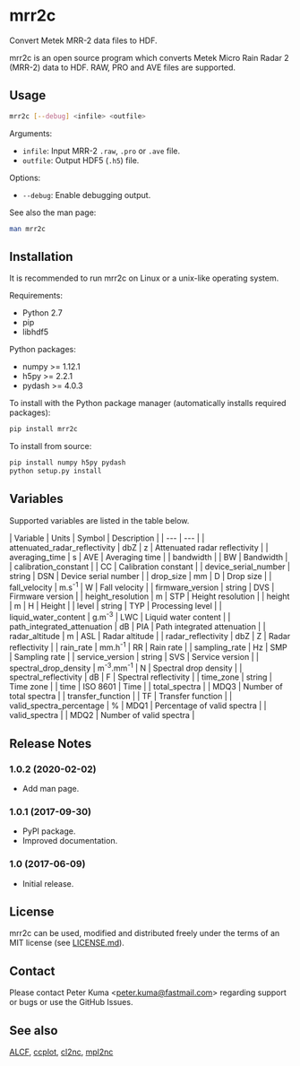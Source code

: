 # mrr2c

Convert Metek MRR-2 data files to HDF.

mrr2c is an open source program which converts Metek Micro Rain Radar 2 (MRR-2)
data to HDF. RAW, PRO and AVE files are supported.

## Usage

```sh
mrr2c [--debug] <infile> <outfile>
```

Arguments:

- `infile`: Input MRR-2 `.raw`, `.pro` or `.ave` file.
- `outfile`: Output HDF5 (`.h5`) file.

Options:

- `--debug`: Enable debugging output.

See also the man page:

```sh
man mrr2c
```

## Installation

It is recommended to run mrr2c on Linux or a unix-like operating system.

Requirements:

- Python 2.7
- pip
- libhdf5

Python packages:

- numpy >= 1.12.1
- h5py >= 2.2.1
- pydash >= 4.0.3

To install with the Python package manager
(automatically installs required packages):

```sh
pip install mrr2c
```

To install from source:

```sh
pip install numpy h5py pydash
python setup.py install
```

## Variables

Supported variables are listed in the table below.

| Variable | Units | Symbol | Description |
| --- | --- |
| attenuated_radar_reflectivity | dbZ | z | Attenuated radar reflectivity |
| averaging_time | s | AVE | Averaging time |
| bandwidth | | BW | Bandwidth |
| calibration_constant | | CC | Calibration constant |
| device_serial_number | string | DSN | Device serial number |
| drop_size | mm | D | Drop size |
| fall_velocity | m.s<sup>-1</sup> | W | Fall velocity |
| firmware_version | string | DVS | Firmware version |
| height_resolution | m | STP | Height resolution |
| height | m | H | Height |
| level | string | TYP | Processing level |
| liquid_water_content | g.m<sup>-3</sup> | LWC | Liquid water content |
| path_integrated_attenuation | dB | PIA | Path integrated attenuation |
| radar_altitude | m | ASL | Radar altitude |
| radar_reflectivity | dbZ | Z | Radar reflectivity |
| rain_rate | mm.h<sup>-1</sup> | RR | Rain rate |
| sampling_rate | Hz | SMP | Sampling rate |
| service_version | string | SVS | Service version |
| spectral_drop_density | m<sup>-3</sup>.mm<sup>-1</sup> | N | Spectral drop density |
| spectral_reflectivity | dB | F | Spectral reflectivity |
| time_zone | string | Time zone |
| time | ISO 8601 | Time |
| total_spectra | | MDQ3 | Number of total spectra |
| transfer_function | | TF | Transfer function |
| valid_spectra_percentage | % | MDQ1 | Percentage of valid spectra |
| valid_spectra | | MDQ2 | Number of valid spectra |

## Release Notes

### 1.0.2 (2020-02-02)

- Add man page.

### 1.0.1 (2017-09-30)

- PyPI package.
- Improved documentation.

### 1.0 (2017-06-09)

- Initial release.

## License

mrr2c can be used, modified and distributed freely under the terms
of an MIT license (see [LICENSE.md](LICENSE.md)).

## Contact

Please contact Peter Kuma <<peter.kuma@fastmail.com>> regarding support
or bugs or use the GitHub Issues.

## See also

[ALCF](https://alcf-lidar.github.io),
[ccplot](https://ccplot.org),
[cl2nc](https://github.com/peterkuma/cl2nc),
[mpl2nc](https://github.com/peterkuma/mpl2nc)
